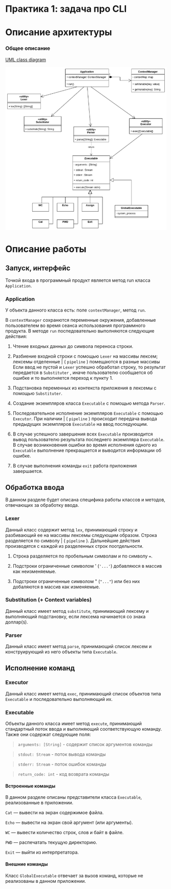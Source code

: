 # Практика 1: задача про CLI

# Описание архитектуры

### Общее описание 

[UML class diagram](https://viewer.diagrams.net/?tags=%7B%7D&highlight=0000ff&layers=1&nav=1&title=cli-class_scheme.drawio#R7V1bc9o4FP41mck%2B0MFXyCOXpN2ddJfdZLfbvmQEVkBbY1FbTqC%2FfiVbMliWwRAbQ%2FBMp8XHQtj6vnPR0ZF6ZQzmy48%2BWMw%2BYwe6V3rbWV4ZwytdNzWD%2Fs0Eq1jQ0cxYMPWRE4u0teAB%2FYRc2ObSEDkwSDUkGLsELdLCCfY8OCEpGfB9%2FJpu9ozd9K8uwBRmBA8T4GalX5BDZrG0a7XX8k8QTWfil7U2vzMGk%2B9TH4ce%2Fz0PezC%2BMweiG940mAEHv26IjNsrY%2BBjTOJP8%2BUAumxUxYjF37vLuZs8sg89UuQLo%2BDp9vNs%2BOs33PvRab08%2FB7Cx5YV9%2FIC3JAPxQB7BC7JZ%2BDRl%2Fb5o5OVGKngFc1dQF%2FS6D%2FTlg%2F8jkavgYumHv08oQ9Ev2n0X6BPEB3kHr9B8IJKJzPkOvdghUP22AGhIyiu%2BjPso5%2B0W%2BDyPultn3C%2B6HaqxQP7JhW3qdSHAW0zEmOhSaLPYJlqeA8CwgUT7LpgEaBx8hpz4E%2BR18eE4DlvlB1qPvrsDeFyQ8SH%2FiPEc0j8FW3C79ompwHXEE3Q4nXNN83mslmKazrnOef4NOl7DTb9wPHeA3s7g30rVrEYf4pVL%2BLxIkMC1iACx8ff4QC7mKI9jKhPWYFcVxIJYrjwmeTSIliACfKm91GbobmW%2FMXHgokw%2Fe6zG2nRDDkO9BikmAACYvwYWAuMPBKNldWnf%2BiQDtofrCuLPviAXmvra%2FqHNfcJ5Tx9F4AidCElxytkBFHgvlWJdpOBg6%2FbxbAX7UqHvpOBPoOxiyLsYoyFUdQOAnhOoXLhGtFHBviwpWVQN7KoGwqEXTCG7ggHiCDM%2BvfjthLyu8BNsxd5M%2BijKkG39GKgdyvCvKvAvM8wh%2BQf4CM2vtff4YppCW%2F1S6P4JXPALmj0K1P8mxwSTNMk%2BCW2%2FQ%2FEpzg0LCiZBd26zb8Iuzdo0FssXIpKZFGbmK%2BcmM%2FQd8d8yRQo5QIqA17LAB%2Fr%2FyQd9Ufav2Mm0FgBtU69JQpUsqE6M6A3YeBbw8D9YVfEgWojUBXqRo4N8EPvugn5SsdbEfMdWc3NLOAD%2FarXDwlyEVmxiz59f%2Fr7hsZG9R4uTyvzY7bPOAqQEj%2FJ9a7or2NWxYds4qcx%2B%2FuafbMwDVZpGtQ1%2FddUOR9m9l24vI4nenzWF9tSPveLTWfjFMpmQ7cYG6pzCop00Fan8BCOA4JISBrXUJpr0KQJomEpjET3mL5Bz2YGGt%2Bwr2%2FoFubBFt%2Bggr0q36DnpQWCROnTLqJJDFZEBIVbUBGhMrcg1L2wW6C2NGg8QnkpQzvtEcy2wjR0juoRFLPHxiPs5xESrXqTR1DBXplHyBaGxB5hwfT9enN%2BwF3C7RJOwnjkG7dQNhsUbkHFhurcQjZlsAXvHONvHMH4G2dt%2FC0rZfytonGhZlcFvJGNB1iREH39cA6Z3tAJg0garDMGjQHYbgDswswQE8OCRCjDAPyn6U9IHw3%2B%2BHP4OLp7vB39NvzWylszCIjDtFKwgFIAgvmF45%2BBtTAl8teMFBUDSvxLiAL%2FXiIw9sL72afesGt1vj49%2F%2FBbuRNE4kDfb%2FCvWP%2B7det%2FHv4%2BJKHvPU2wA2MGsDG5bPgrUH%2BtXVT%2FKwsAVdWDzSxwv1ng3mqvifCrtsRgXr0gjKL%2FKCsYGXzmCJDXVA%2BUT4Gic4DKVN9QLRfbbqQ%2BKbDtHyHby8InR9QdtBfL5LIVYdczIxFjRYtj3Uumguse6Kcp%2Fzf6nbEQfBkIEX2VsdyMyhZrmcRENZckwm2whrFTTGDjuaWm8%2Bs7MEcuw%2BcTdF8g65VNOslcTEhLmApqUh6w08nSQMUCwZbyWaBaPq6JBbeTGb4QHiQgnwwPVIFATTwYAHIhNJDNQVexUHxcGqgCg5poMPoyvBAayNagdhqYqnlhXV5hiS7FHCSrgifDg2yauDYe9IKAfekymVB7fGBmM8UfXTwG7v7rRc3%2Boh3gW%2FIkQZUmVFUV2pWhny0WYMtFwSogcP608PEEBkEG%2FyZJoFah89lPbqrKBZr04F7pwf1hr3tHuaVaFZRQh57TYwe00Kuxi5lx7VOR8JR2fHkX%2BdAIig33mB5PBz6DMHLfkAZ6%2F7LmH6yOya%2B%2FMvzbH9ptgwuGwjpHF6uNixGFhb4%2F8yax%2BWant0BHtHCmUDggivUMT7FHnddamm%2B4Axz6E7hlvEQmjfqfKSySJmQPs5UIKuR96AKCXmDq2VTY8%2B5GOFqzSaaaNzlORXQRvyb%2F1ppBmY6SYua8juJhyHRE6QJWG824EuY%2BsC4WR8TvmO2tz2VKG3Kk9vRD%2FARrvUgG%2FA2qUqCKrgJVOSK3u2fAbV2TqHIot02Z20ZF3JbzPp3t3Jbbn6YuFAgWzlsXOuegC7qkCzeH2nk5RW1KRSgl6YJ8msJpcrvA3srz5vbNOXDbSHO72z6U23IwZFXEbTmxu8POZ3XuFHWhwCljZ60LIut52rpgSrqgHRrzyKlGuxpdyHDV2JPbxjG4XaAe6ry5LY5hPWluWxK39UO5rUkckrdTlcRtS1642WHn5fanaedVa8HvSheMc9AFW9IFeUpaWBfkOLtbjS7IJ%2BLa3KaWxVVlHbueperW7a3xqhVlnkzoZoPrJk33OAfZSKNuFD0Ss4wNrkpKNPtb91m62KpVp3gYjvKB83a3srJmtrl1Y7GabXCV%2BXC5C5YlwX%2FE02%2BUT7xf9I4X0UCvIxQtHb7o6YAlHZgcHnZoRcMOcfxQHWGHIdlz8%2BAQ%2FGZHRzlhR1mRwX5B7AlRYptKngIjdM06jBG6SCSLjqzjMkJxSvKZUGLrsQN1cMIUG5kSTtiHccLU0x0ZBRfeSuNEtuBVK0CKDdwlRkSBvWjtIDDHnvM4Y6WRqZhfM4Vgk1w757w7Io8xD%2B7luTQvsNA2iitYyLCtsuINBC6aabIK8pdTRexZFUxp3F2KyIqZ8BkbN3HUVi3Gzbwpx7iJDEjCCTlVXzUnsvVc8f7uDDM2oM61KVn2OCCYRaRIk6crmTLojvHrphWLBPSG%2BCmWrgj9l4RfZbFNHHpUXp7vrcySykyMg9foOzs6qppZ%2B5U%2FVW9ttmUFTjrN%2B36MTT2rw03xaKWLEHItZufQ8EheyJJp%2Fk6LR9Wq8t4X2M6iYC5Tf3bq3K65YI5erv9z07j5%2Bv%2BONW7%2FBw%3D%3D)

![UML class diagram](cli-class_scheme.drawio.png)

# Описание работы

## Запуск, интерфейс

Точкой входа в программный продукт является метод run класса `Application`.

### Application

У объекта данного класса есть: поле `contextManager`, метод `run`.

В `contextManager` сохранются переменные окружения, добавленные пользователем во время сеанса использования программного продукта. В методе `run` поспедовательно выполняются следующие действия:

1. Чтение входных данных до символа переноса строки.

2. Разбиение входной строки с помощью `Lexer` на массивы лексем; лексемы отделенные | ( `pipeline` ) помещаются в разные массивы Если ввод не пустой и `Lexer` успешно обработал строку, то результат передается в `Substituter` , иначе пользователю сообщается об ошибке и то выполняется переход к пункту 1.

4. Подстановка переменных из контекста приложения в лексемы с помощью `Substituter`.

6. Создание экземпляров класса `Executable` с помощью метода `Parser`.

7. Последовательное исполнение экземпляров `Executable` с помощью `Executor`. При наличии | ( `pipeline` )  происходит  передача вывода предыдущих экземпляров `Executable` на ввод последующим. 

8. В случае успешного завершения всех `Executable` производится вывод пользователю результата последнего экземпляра `Executable`. В случае возникновения ошибки во время исполнения одного из `Executable` выполнение прекращается и выводится информации об ошибке.

9. В случае выполнения команды `exit` работа приложения завершается.

## Обработка ввода

В данном разделе будет описана специфика работы классов и методов, отвечающих за обработку ввода.

### Lexer

Данный класс содержит метод `lex`, принимающий строку и разбивающий ее на массивы лексемы следующим образом.
Строка разделяется по символу | ( `pipeline` ). Дальнейшие действия производятся с каждой из разделенных строк поотдельности.

1. Строка разделяется по пробельным символам и по символу `=`.

2. Подстроки ограниченные символом ' (`'...'`) добавляюся в массив как неизменяемые.

3. Подстроки ограниченные символом " (`"..."`)  или без них добаляются в массив как изменяемые. 


### Substitution (+ Context variables)

Данный класс имеет метод `substitute`, принимающий лексему и выполняющий подстановку, если лексема начинается со знака доллар(`$`).

### Parser

Данный класс имеет метод `parse`, принимающий список лексем и конструирующий из него объекты типа `Executable`.

## Исполнение команд

### Executor

Данный класс имеет метод `exec`, принимающий список объектов типа `Executable` и последовательно выполняющий их.

### Executable

Объекты данного класса имеет метод `execute`, принимающий стандартный поток ввода и выполняющий соответствующую команду. Также они содержат следующие поля:

> `arguments: [String]` - содержит список аргументов команды

> `stdout: Stream` - поток вывода команды

> `stderr: Stream` - поток ошибок команды

> `return_code: int` - код возврата команды

#### Встроенные команды

В данном разделе описаны представители класса `Executable`, реализованные в приложении.

`Cat` — вывести на экран содержимое файла.

`Echo` — вывести на экран свой аргумент (или аргументы).

`WC` — вывести количество строк, слов и байт в файле.

`PWD` — распечатать текущую директорию.

`Exit` — выйти из интерпретатора.

#### Внешние команды

Класс `GlobalExecutable` отвечает за вызов команд, которые не реализованы в данном приложении.
